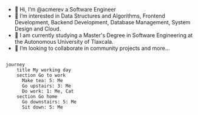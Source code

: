 - 👋 Hi, I’m @acmerev a Software Engineer
- 👀 I’m interested in Data Structures and Algorithms, Frontend Development, Backend Development, Database Management, System Design and Cloud.
- 🌱 I am currently studying a Master's Degree in Software Engineering at the Autonomous University of Tlaxcala.
- 💞️ I’m looking to collaborate in community projects and more...


<!---
acmerev/acmerev is a ✨ special ✨ repository because its `README.md` (this file) appears on your GitHub profile.
You can click the Preview link to take a look at your changes.
--->
```mermaid

journey
    title My working day
    section Go to work
      Make tea: 5: Me
      Go upstairs: 3: Me
      Do work: 1: Me, Cat
    section Go home
      Go downstairs: 5: Me
      Sit down: 5: Me
```

